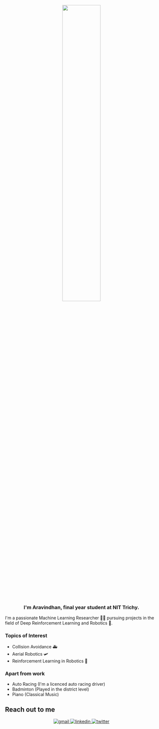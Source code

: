 <div align="center">
<img src="https://rishavanand.github.io/static/images/greetings.gif" align="center" style="width: 50%" />
</div>  
  

### <div align="center">I'm Aravindhan, final year student at NIT Trichy. </div>  
  
I'm a passionate Machine Learning Researcher 👨‍💻 pursuing projects in the field of Deep Reinforcement Learning and Robotics 🤖.



### Topics of Interest  
- Collision Avoidance 🚑  
- Aerial Robotics 🛩️  
- Reinforcement Learning in Robotics 🤖  
 


### Apart from work
- Auto Racing (I'm a licenced auto racing driver)
- Badminton (Played in the district level)
- Piano (Classical Music)


## Reach out to me  
<div align="center">
<a href="arvindhant01@gmail.com" target="_blank">
<img src=https://img.shields.io/badge/gmail-%2324292e.svg?&style=for-the-badge&logo=gmail&logoColor=white alt=gmail style="margin-bottom: 5px;" />
</a>
<a href="https://www.linkedin.com/in/aravindhan-t-324b12190/" target="_blank">
<img src=https://img.shields.io/badge/linkedin-%231E77B5.svg?&style=for-the-badge&logo=linkedin&logoColor=white alt=linkedin style="margin-bottom: 5px;" />
</a>
<a href="https://twitter.com/aravind23686126" target="_blank">
<img src=https://img.shields.io/badge/twitter-%2300acee.svg?&style=for-the-badge&logo=twitter&logoColor=white alt=twitter style="margin-bottom: 5px;" />
</a>  
</div>  
  

<br/>  
